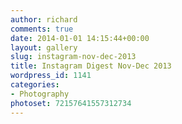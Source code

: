 ```yaml
---
author: richard
comments: true
date: 2014-01-01 14:15:44+00:00
layout: gallery
slug: instagram-nov-dec-2013
title: Instagram Digest Nov-Dec 2013
wordpress_id: 1141
categories:
- Photography
photoset: 72157641557312734
---
```


